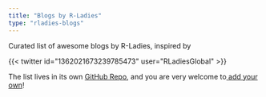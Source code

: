```yaml
---
title: "Blogs by R-Ladies"
type: "rladies-blogs"
---
```


Curated list of awesome blogs by R-Ladies, inspired by

{{< twitter id="1362021673239785473" user="RLadiesGlobal" >}}

The list lives in its own [GitHub Repo](https://github.com/rladies/awesome-rladies-blogs), and you are very welcome to[ add your own](https://github.com/rladies/awesome-rladies-blogs/blob/main/CONTRIBUTING.md)!